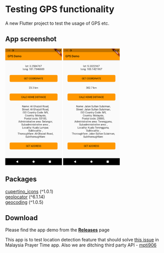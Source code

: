 # Testing GPS functionality

A new Flutter project to test the usage of GPS etc.

## App screenshot

<img src = "screenshots/Screenshot_1611877209.png" width=180>
<img src = "screenshots/Screenshot_1611877926.png" width=180>

## Packages

[cupertino_icons](https://pub.dev/packages/cupertino_icons) (^1.0.1)\
[geolocator](https://pub.dev/packages/geolocator) (^6.1.14)\
[geocoding](https://pub.dev/packages/geocoding) (^1.0.5)

## Download

Please find the app demo from the [**Releases**](https://github.com/iqfareez/test_gps_geocoding_geolocation/releases) page

This app is to test location detection feature that should solve [this issue](https://github.com/iqfareez/App-Waktu-Solat-Malaysia/issues/28) in Malaysia Prayer Time app. Also we are ditching third party API - [mpti906](https://mpt.i906.my/api.html)
